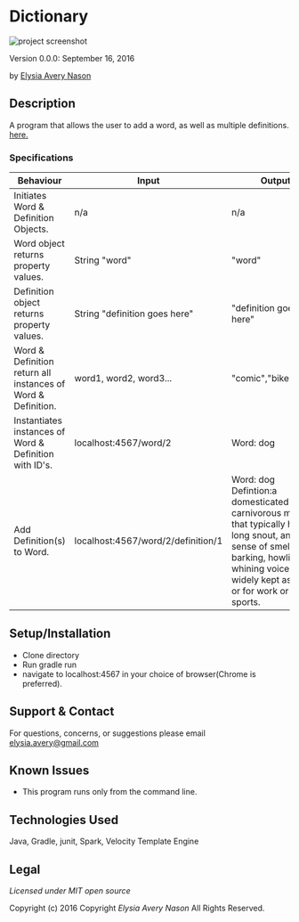 # Dictionary
![project screenshot](/screenshot.png)

Version 0.0.0: September 16, 2016

by [Elysia Avery Nason](https://github.com/elysiaavery)

## Description
A program that allows the user to add a word, as well as multiple definitions. [here.](https://elysiaavery.github.io/java-dictionary/)

### Specifications
| Behaviour                                                    | Input                              | Output                                                                                                                                                                                                             |
|--------------------------------------------------------------|------------------------------------|--------------------------------------------------------------------------------------------------------------------------------------------------------------------------------------------------------------------|
| Initiates Word & Definition Objects.                         | n/a                                | n/a                                                                                                                                                                                                                |
| Word object returns property values.                         | String "word"                      | "word"                                                                                                                                                                                                             |
| Definition object returns property values.                   | String "definition goes here"      | "definition goes here"                                                                                                                                                                                             |
| Word & Definition return all instances of Word & Definition. | word1, word2, word3...             | "comic","bike","dog"                                                                                                                                                                                               |
| Instantiates instances of Word & Definition with ID's.       | localhost:4567/word/2              | Word: dog                                                                                                                                                                                                          |
| Add Definition(s) to Word.                                   | localhost:4567/word/2/definition/1 | Word: dog Defintion:a domesticated carnivorous mammal that typically has a long snout, an acute sense of smell, and a barking, howling, or whining voice. It is widely kept as a pet or for work or field sports.  |

## Setup/Installation
* Clone directory
* Run gradle run
* navigate to localhost:4567 in your choice of browser(Chrome is preferred).

## Support & Contact
For questions, concerns, or suggestions please email elysia.avery@gmail.com

## Known Issues
* This program runs only from the command line.

## Technologies Used
Java, Gradle, junit, Spark, Velocity Template Engine

## Legal
*Licensed under MIT open source*

Copyright (c) 2016 Copyright _Elysia Avery Nason_ All Rights Reserved.

